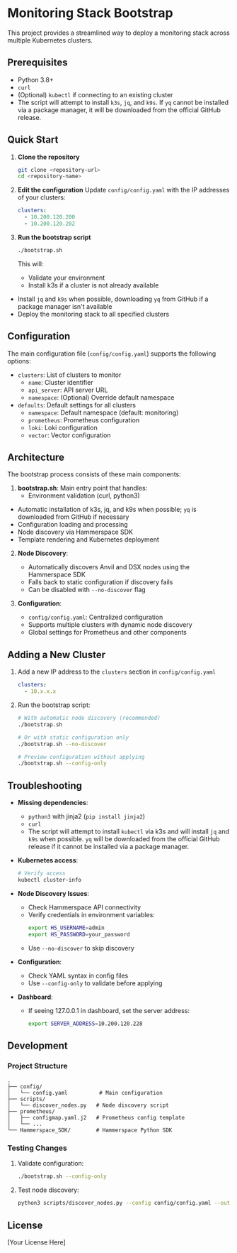 # Monitoring Stack Bootstrap

This project provides a streamlined way to deploy a monitoring stack across multiple Kubernetes clusters.

## Prerequisites

- Python 3.8+
- `curl`
- (Optional) `kubectl` if connecting to an existing cluster
- The script will attempt to install `k3s`, `jq`, and `k9s`. If `yq` cannot be installed via a package manager, it will be downloaded from the official GitHub release.

## Quick Start

1. **Clone the repository**
   ```bash
   git clone <repository-url>
   cd <repository-name>
   ```

2. **Edit the configuration**
   Update `config/config.yaml` with the IP addresses of your clusters:
   ```yaml
   clusters:
     - 10.200.120.200
     - 10.200.120.202
   ```

3. **Run the bootstrap script**
   ```bash
   ./bootstrap.sh
   ```

   This will:
   - Validate your environment
   - Install k3s if a cluster is not already available
  - Install `jq` and `k9s` when possible, downloading `yq` from GitHub if a package manager isn't available
   - Deploy the monitoring stack to all specified clusters

## Configuration

The main configuration file (`config/config.yaml`) supports the following options:

- `clusters`: List of clusters to monitor
  - `name`: Cluster identifier
  - `api_server`: API server URL
  - `namespace`: (Optional) Override default namespace
- `defaults`: Default settings for all clusters
  - `namespace`: Default namespace (default: monitoring)
  - `prometheus`: Prometheus configuration
  - `loki`: Loki configuration
  - `vector`: Vector configuration

## Architecture

The bootstrap process consists of these main components:

1. **bootstrap.sh**: Main entry point that handles:
   - Environment validation (curl, python3)
  - Automatic installation of k3s, jq, and k9s when possible; `yq` is downloaded from GitHub if necessary
   - Configuration loading and processing
   - Node discovery via Hammerspace SDK
   - Template rendering and Kubernetes deployment

2. **Node Discovery**:
   - Automatically discovers Anvil and DSX nodes using the Hammerspace SDK
   - Falls back to static configuration if discovery fails
   - Can be disabled with `--no-discover` flag

3. **Configuration**:
   - `config/config.yaml`: Centralized configuration
   - Supports multiple clusters with dynamic node discovery
   - Global settings for Prometheus and other components

## Adding a New Cluster

1. Add a new IP address to the `clusters` section in `config/config.yaml`
   ```yaml
   clusters:
     - 10.x.x.x
   ```

2. Run the bootstrap script:
   ```bash
   # With automatic node discovery (recommended)
   ./bootstrap.sh
   
   # Or with static configuration only
   ./bootstrap.sh --no-discover
   
   # Preview configuration without applying
   ./bootstrap.sh --config-only
   ```

## Troubleshooting

- **Missing dependencies**:
  - `python3` with jinja2 (`pip install jinja2`)
  - `curl`
  - The script will attempt to install `kubectl` via k3s and will install `jq` and `k9s` when possible. `yq` will be downloaded from the official GitHub release if it cannot be installed via a package manager.

- **Kubernetes access**: 
  ```bash
  # Verify access
  kubectl cluster-info
  ```

- **Node Discovery Issues**:
  - Check Hammerspace API connectivity
  - Verify credentials in environment variables:
    ```bash
    export HS_USERNAME=admin
    export HS_PASSWORD=your_password
    ```
  - Use `--no-discover` to skip discovery

- **Configuration**:
  - Check YAML syntax in config files
  - Use `--config-only` to validate before applying

- **Dashboard**:
  - If seeing 127.0.0.1 in dashboard, set the server address:
    ```bash
    export SERVER_ADDRESS=10.200.120.228
    ```

## Development

### Project Structure

```
.
├── config/
│   └── config.yaml          # Main configuration
├── scripts/
│   └── discover_nodes.py   # Node discovery script
├── prometheus/
│   ├── configmap.yaml.j2   # Prometheus config template
│   └── ...
└── Hammerspace_SDK/        # Hammerspace Python SDK
```

### Testing Changes

1. Validate configuration:
   ```bash
   ./bootstrap.sh --config-only
   ```

2. Test node discovery:
   ```bash
   python3 scripts/discover_nodes.py --config config/config.yaml --output discovered.json
   ```

## License

[Your License Here]
